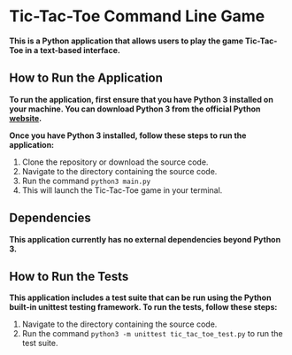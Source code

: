# Tic-Tac-Toe Command Line Game
**This is a Python application that allows users to play the game Tic-Tac-Toe in a text-based interface.**

## How to Run the Application
**To run the application, first ensure that you have Python 3 installed on your machine. You can download Python 3 from the official Python [website](https://www.python.org/downloads/).**

**Once you have Python 3 installed, follow these steps to run the application:**

1. Clone the repository or download the source code.
2. Navigate to the directory containing the source code.
3. Run the command `python3 main.py`
4. This will launch the Tic-Tac-Toe game in your terminal.

## Dependencies
**This application currently has no external dependencies beyond Python 3.**

## How to Run the Tests
**This application includes a test suite that can be run using the Python built-in unittest testing framework. To run the tests, follow these steps:**

1. Navigate to the directory containing the source code.
2. Run the command `python3 -m unittest tic_tac_toe_test.py`
 to run the test suite.
